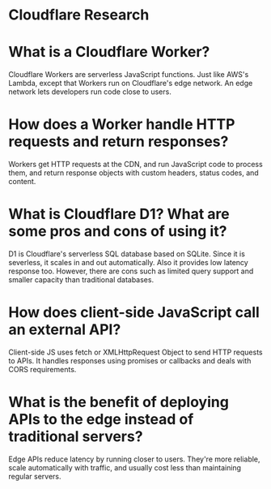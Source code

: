 # Cloudflare Research

# What is a Cloudflare Worker?
Cloudflare Workers are serverless JavaScript functions. Just like AWS's Lambda, except that Workers run on Cloudflare's edge network. An edge network lets developers run code close to users.

# How does a Worker handle HTTP requests and return responses?
Workers get HTTP requests at the CDN, and run JavaScript code to process them, and return response objects with custom headers, status codes, and content.

# What is Cloudflare D1? What are some pros and cons of using it?
D1 is Cloudflare's serverless SQL database based on SQLite. Since it is severless, it scales in and out automatically. Also it provides low latency response too. However, there are cons such as limited query support and smaller capacity than traditional databases.

# How does client-side JavaScript call an external API?
Client-side JS uses fetch or XMLHttpRequest Object to send HTTP requests to APIs. It handles responses using promises or callbacks and deals with CORS requirements.

# What is the benefit of deploying APIs to the edge instead of traditional servers?
Edge APIs reduce latency by running closer to users. They're more reliable, scale automatically with traffic, and usually cost less than maintaining regular servers.
